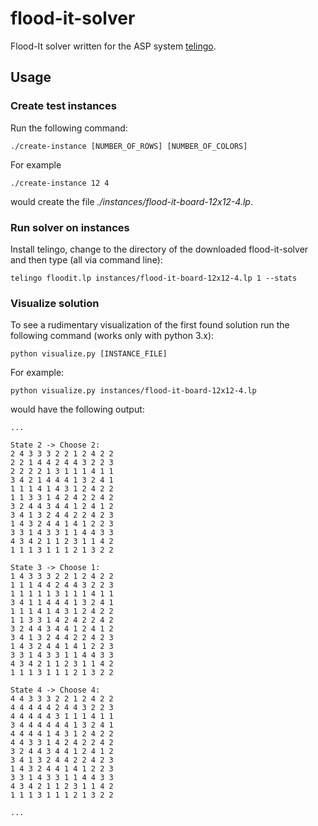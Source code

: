 # flood-it-solver
Flood-It solver written for the ASP system [telingo](https://github.com/potassco/telingo).

## Usage

### Create test instances

Run the following command:

```shell
./create-instance [NUMBER_OF_ROWS] [NUMBER_OF_COLORS]
```

For example

```shell
./create-instance 12 4
```

would create the file *./instances/flood-it-board-12x12-4.lp*.

### Run solver on instances

Install telingo, change to the directory of the downloaded flood-it-solver and then type (all via command line):

```shell
telingo floodit.lp instances/flood-it-board-12x12-4.lp 1 --stats
```

### Visualize solution

To see a rudimentary visualization of the first found solution run the following command (works only with python 3.x):

```shell
python visualize.py [INSTANCE_FILE]
```

For example:

```shell
python visualize.py instances/flood-it-board-12x12-4.lp
```
would have the following output:

```shell
...

State 2 -> Choose 2:
2 4 3 3 3 2 2 1 2 4 2 2 
2 2 1 4 4 2 4 4 3 2 2 3 
2 2 2 2 1 3 1 1 1 4 1 1 
3 4 2 1 4 4 4 1 3 2 4 1 
1 1 1 4 1 4 3 1 2 4 2 2 
1 1 3 3 1 4 2 4 2 2 4 2 
3 2 4 4 3 4 4 1 2 4 1 2 
3 4 1 3 2 4 4 2 2 4 2 3 
1 4 3 2 4 4 1 4 1 2 2 3 
3 3 1 4 3 3 1 1 4 4 3 3 
4 3 4 2 1 1 2 3 1 1 4 2 
1 1 1 3 1 1 1 2 1 3 2 2 

State 3 -> Choose 1:
1 4 3 3 3 2 2 1 2 4 2 2 
1 1 1 4 4 2 4 4 3 2 2 3 
1 1 1 1 1 3 1 1 1 4 1 1 
3 4 1 1 4 4 4 1 3 2 4 1 
1 1 1 4 1 4 3 1 2 4 2 2 
1 1 3 3 1 4 2 4 2 2 4 2 
3 2 4 4 3 4 4 1 2 4 1 2 
3 4 1 3 2 4 4 2 2 4 2 3 
1 4 3 2 4 4 1 4 1 2 2 3 
3 3 1 4 3 3 1 1 4 4 3 3 
4 3 4 2 1 1 2 3 1 1 4 2 
1 1 1 3 1 1 1 2 1 3 2 2 

State 4 -> Choose 4:
4 4 3 3 3 2 2 1 2 4 2 2 
4 4 4 4 4 2 4 4 3 2 2 3 
4 4 4 4 4 3 1 1 1 4 1 1 
3 4 4 4 4 4 4 1 3 2 4 1 
4 4 4 4 1 4 3 1 2 4 2 2 
4 4 3 3 1 4 2 4 2 2 4 2 
3 2 4 4 3 4 4 1 2 4 1 2 
3 4 1 3 2 4 4 2 2 4 2 3 
1 4 3 2 4 4 1 4 1 2 2 3 
3 3 1 4 3 3 1 1 4 4 3 3 
4 3 4 2 1 1 2 3 1 1 4 2 
1 1 1 3 1 1 1 2 1 3 2 2 

...
```
